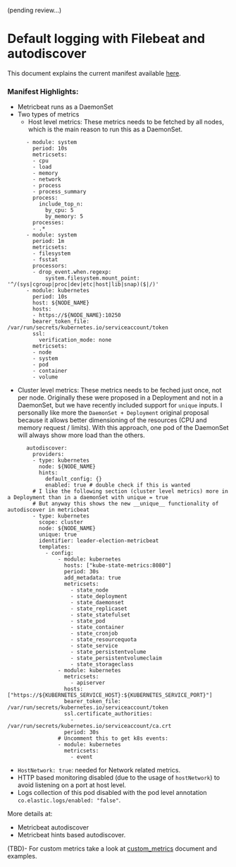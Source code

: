 (pending review...)

# Default logging with Filebeat and autodiscover

This document explains the current manifest available [here](/resources/02_k8s_monitoring/10_kube-system_metrics_K8S.yaml).

### Manifest Highlights:

- Metricbeat runs as a DaemonSet
- Two types of metrics
  - Host level metrics: These metrics needs to be fetched by all nodes, which is the main reason to run this as a DaemonSet.

```
      - module: system
        period: 10s
        metricsets:
        - cpu
        - load
        - memory
        - network
        - process
        - process_summary
        process:
          include_top_n:
            by_cpu: 5
            by_memory: 5
        processes:
        - .*
      - module: system
        period: 1m
        metricsets:
        - filesystem
        - fsstat
        processors:
        - drop_event.when.regexp:
            system.filesystem.mount_point: '^/(sys|cgroup|proc|dev|etc|host|lib|snap)($|/)'
      - module: kubernetes
        period: 10s
        host: ${NODE_NAME}
        hosts:
        - https://${NODE_NAME}:10250
        bearer_token_file: /var/run/secrets/kubernetes.io/serviceaccount/token
        ssl:
          verification_mode: none
        metricsets:
        - node
        - system
        - pod
        - container
        - volume
```

  - Cluster level metrics: These metrics needs to be feched just once, not per node. Originally these were proposed in a Deployment and not in a DaemonSet, but we have recently included support for `unique` inputs. I personally like more the `DaemonSet + Deployment` original proposal because it allows better dimensioning of the resources (CPU and memory request / limits). With this approach, one pod of the DaemonSet will always show more load than the others.

```
      autodiscover:
        providers:
        - type: kubernetes
          node: ${NODE_NAME}
          hints:
            default_config: {}
            enabled: true # double check if this is wanted
        # I like the following section (cluster level metrics) more in a Deployment than in a daemonSet with unique = true
        # But anyway this shows the new __unique__ functionality of autodiscover in metricbeat
        - type: kubernetes
          scope: cluster
          node: ${NODE_NAME}
          unique: true
          identifier: leader-election-metricbeat
          templates:
            - config:
                - module: kubernetes
                  hosts: ["kube-state-metrics:8080"]
                  period: 30s
                  add_metadata: true
                  metricsets:
                    - state_node
                    - state_deployment
                    - state_daemonset
                    - state_replicaset
                    - state_statefulset
                    - state_pod
                    - state_container
                    - state_cronjob
                    - state_resourcequota
                    - state_service
                    - state_persistentvolume
                    - state_persistentvolumeclaim
                    - state_storageclass
                - module: kubernetes
                  metricsets:
                    - apiserver
                  hosts: ["https://${KUBERNETES_SERVICE_HOST}:${KUBERNETES_SERVICE_PORT}"]
                  bearer_token_file: /var/run/secrets/kubernetes.io/serviceaccount/token
                  ssl.certificate_authorities:
                    - /var/run/secrets/kubernetes.io/serviceaccount/ca.crt
                  period: 30s
                # Uncomment this to get k8s events:
                - module: kubernetes
                  metricsets:
                    - event
```

- `HostNetwork: true`: needed for Network related metrics.
- HTTP based monitoring disabled (due to the usage of `hostNetwork`) to avoid listening on a port at host level.
- Logs collection of this pod disabled with the pod level annotation `co.elastic.logs/enabled: "false"`.

More details at:

- Metricbeat autodiscover
- Metricbeat hints based autodiscover.

(TBD)- For custom metrics take a look at [custom_metrics](custom_metrics.md) document and examples.
